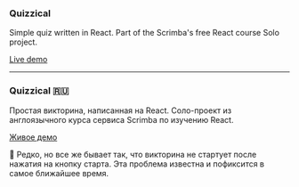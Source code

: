 ### Quizzical

Simple quiz written in React. Part of the Scrimba's free React course Solo project.

[Live demo](https://ultramarine64.github.io/quizzical/ "Live demo")

------------

### Quizzical 🇷🇺

Простая викторина, написанная на React. Соло-проект из англоязычного курса сервиса Scrimba по изучению React.

[Живое демо](https://ultramarine64.github.io/quizzical/ "Живое демо")

📌 Редко, но все же бывает так, что викторина не стартует после нажатия на кнопку старта. Эта проблема известна и пофиксится в самое ближайшее время.
